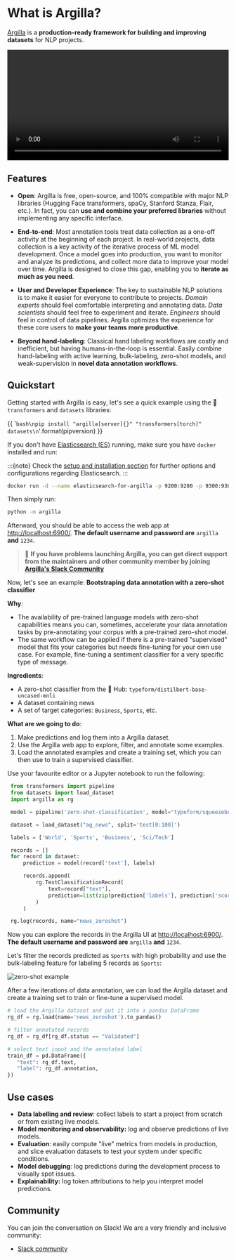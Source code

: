# What is Argilla?

[Argilla](https://argilla.io) is a **production-ready framework for building and improving datasets** for NLP projects.


<video width="100%" controls><source src="/_static/tutorials/labelling-textclassification-snorkel-weaksupervision/ws_news.mp4" type="video/mp4"></video>


## Features

- **Open**: Argilla is free, open-source, and 100% compatible with major NLP libraries (Hugging Face transformers, spaCy, Stanford Stanza, Flair, etc.). In fact, you can **use and combine your preferred libraries** without implementing any specific interface.

- **End-to-end**: Most annotation tools treat data collection as a one-off activity at the beginning of each project. In real-world projects, data collection is a key activity of the iterative process of ML model development. Once a model goes into production, you want to monitor and analyze its predictions, and collect more data to improve your model over time. Argilla is designed to close this gap, enabling you to **iterate as much as you need**.

- **User and Developer Experience**: The key to sustainable NLP solutions is to make it easier for everyone to contribute to projects. *Domain experts* should feel comfortable interpreting and annotating data. *Data scientists* should feel free to experiment and iterate. *Engineers* should feel in control of data pipelines. Argilla optimizes the experience for these core users to **make your teams more productive**.

- **Beyond hand-labeling**: Classical hand labeling workflows are costly and inefficient, but having humans-in-the-loop is essential. Easily combine hand-labeling with active learning, bulk-labeling, zero-shot models, and weak-supervision in **novel data annotation workflows**.


## Quickstart

Getting started with Argilla is easy, let's see a quick example using the 🤗 `transformers` and `datasets` libraries:

{{ '```bash\npip install "argilla[server]{}" "transformers[torch]" datasets\n```'.format(pipversion) }}

If you don't have [Elasticsearch (ES)](https://www.elastic.co/elasticsearch) running, make sure you have `docker` installed and run:

:::{note}
Check the [setup and installation section](setup-and-installation) for further options and configurations regarding Elasticsearch.
:::

```bash
docker run -d --name elasticsearch-for-argilla -p 9200:9200 -p 9300:9300 -e "ES_JAVA_OPTS=-Xms512m -Xmx512m" -e "discovery.type=single-node" docker.elastic.co/elasticsearch/elasticsearch-oss:7.10.2
```

Then simply run:

```bash
python -m argilla
```

Afterward, you should be able to access the web app at <http://localhost:6900/>.
**The default username and password are** `argilla` **and** `1234`.

> 🚒  **If you have problems launching Argilla, you can get direct support from the maintainers and other community member by joining [Argilla's Slack Community](https://join.slack.com/t/argillaworkspace/shared_invite/zt-whigkyjn-a3IUJLD7gDbTZ0rKlvcJ5g)**

Now, let's see an example: **Bootstraping data annotation with a zero-shot classifier**

**Why**:

- The availability of pre-trained language models with zero-shot capabilities means you can, sometimes, accelerate your data annotation tasks by pre-annotating your corpus with a pre-trained zero-shot model.
- The same workflow can be applied if there is a pre-trained "supervised" model that fits your categories but needs fine-tuning for your own use case. For example, fine-tuning a sentiment classifier for a very specific type of message.

**Ingredients**:

- A zero-shot classifier from the 🤗 Hub: `typeform/distilbert-base-uncased-mnli`
- A dataset containing news
- A set of target categories: `Business`, `Sports`, etc.

**What are we going to do**:

1. Make predictions and log them into a Argilla dataset.
2. Use the Argilla web app to explore, filter, and annotate some examples.
3. Load the annotated examples and create a training set, which you can then use to train a supervised classifier.


Use your favourite editor or a Jupyter notebook to run the following:

```python
 from transformers import pipeline
 from datasets import load_dataset
 import argilla as rg

 model = pipeline('zero-shot-classification', model="typeform/squeezebert-mnli")

 dataset = load_dataset("ag_news", split='test[0:100]')

 labels = ['World', 'Sports', 'Business', 'Sci/Tech']

 records = []
 for record in dataset:
     prediction = model(record['text'], labels)

     records.append(
         rg.TextClassificationRecord(
             text=record["text"],
             prediction=list(zip(prediction['labels'], prediction['scores'])),
         )
     )

 rg.log(records, name="news_zeroshot")
```


Now you can explore the records in the Argilla UI at <http://localhost:6900/>.
**The default username and password are** `argilla` **and** `1234`.

Let's filter the records predicted as `Sports` with high probability and use the bulk-labeling feature for labeling 5 records as `Sports`:

![zero-shot example](/_static/images/main/zero_shot_example.png)

After a few iterations of data annotation, we can load the Argilla dataset and create a training set to train or fine-tune a supervised model.

```python
# load the Argilla dataset and put it into a pandas DataFrame
rg_df = rg.load(name='news_zeroshot').to_pandas()

# filter annotated records
rg_df = rg_df[rg_df.status == "Validated"]

# select text input and the annotated label
train_df = pd.DataFrame({
   "text": rg_df.text,
   "label": rg_df.annotation,
})
```

## Use cases

* **Data labelling and review**: collect labels to start a project from scratch or from existing live models.
* **Model monitoring and observability:** log and observe predictions of live models.
* **Evaluation**: easily compute "live" metrics from models in production, and slice evaluation datasets to test your system under specific conditions.
* **Model debugging**: log predictions during the development process to visually spot issues.
* **Explainability:** log token attributions to help you interpret model predictions.

## Community

You can join the conversation on Slack! We are a very friendly and inclusive community:

* [Slack community](https://join.slack.com/t/argillaworkspace/shared_invite/zt-whigkyjn-a3IUJLD7gDbTZ0rKlvcJ5g)